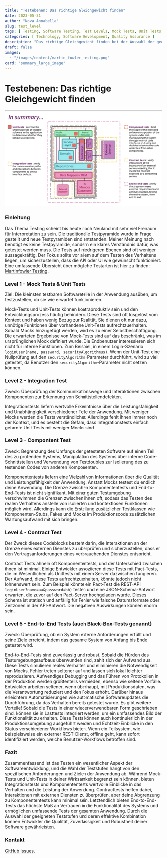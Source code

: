 ```yaml
---
title: "Testebenen: Das richtige Gleichgewicht finden"
date: 2023-05-31
author: "Nova Annabella"
slug: test_level
tags: [ Testing, Software Testing, Test Levels, Mock Tests, Unit Tests, Integration Tests, Component Tests, Contract Tests, End-to-End Tests ]
categories: [ Technology, Software Development, Quality Assurance ]
description: "Das richtige Gleichgewicht finden bei der Auswahl der geeigneten Testebenen für Softwaretests."
draft: false
images:
  - "/images/content/martin_fowler_testing.png"
card: "summary_large_image"
---
```


# Testebenen: Das richtige Gleichgewicht finden

[![testebenen](/images/content/martin_fowler_testing.png)](https://martinfowler.com/articles/microservice-testing/)

### Einleitung

Das Thema Testing scheint bis heute noch Neuland mit sehr viel Freiraum für Interpretation zu sein. Die traditionelle
Testpyramide wurde in Frage gestellt und neue Testpyramiden sind entstanden. Meiner Meinung nach benötigt es keine
Testpyramide, sondern ein klares Verständnis dafür, was getestet werden muss. Die Tests auf niedrigeren Ebenen sind oft
weniger aussagekräftig. Der Fokus sollte vor allem auf dem Testen des Verhaltens liegen, um sicherzustellen, dass die
API
oder UI wie gewünscht funktioniert. Eine umfassende Übersicht über mögliche Testarten ist hier zu finden:
[Martinfowler Testing](https://martinfowler.com/articles/microservice-testing/).

### Level 1 - Mock Tests & Unit Tests

Ziel: Die kleinsten testbaren Softwareteile in der Anwendung ausüben, um festzustellen, ob sie wie erwartet
funktionieren.

Mock-Tests und Unit-Tests können kontraproduktiv sein und den Entwicklungsprozess häufig behindern. Diese Tests sind oft
losgelöst vom Kontext und haben wenig Bezug zur Realität. Sie dienen oft nur dazu, unnötige Funktionen über vorhandene
Unit-Tests aufrechtzuerhalten. Sobald Mocks hinzugefügt werden, wird es zu einer Selbstbeschäftigung. Die erwarteten
Ergebnisse von Mock-Tests sind auf das beschränkt, was im ursprünglichen Mock definiert wurde. Die Endbenutzer
interessieren sich nicht für interne Funktionen. Zum Beispiel, in einem
Login-Szenario `loginUser(name, password, securityAlgorithmus)`. Wenn der Unit-Test eine Nullprüfung auf
den `securityAlgorithm`-Parameter durchführt, wird zu viel getestet, da Benutzer den `securityAlgorithm`-Parameter nicht
setzen können.

### Level 2 - Integration Test

Zweck: Überprüfung der Kommunikationswege und Interaktionen zwischen Komponenten zur Erkennung von
Schnittstellendefekten.

Integrationstests liefern wertvolle Erkenntnisse über die Leistungsfähigkeit und Unabhängigkeit verschiedener Teile der
Anwendung. Mit weniger Mocks werden die Tests verständlicher. Allerdings fehlt ihnen immer noch der Kontext, und es
besteht die Gefahr, dass Integrationstests einfach getarnte Unit Tests mit weniger Mocks sind.

### Level 3 - Compontent Test

Zweck: Begrenzung des Umfangs der getesteten Software auf einen Teil des zu prüfenden Systems, Manipulation des Systems
über interne Code-Schnittstellen und Verwendung von Testdoubles zur Isolierung des zu testenden Codes von anderen
Komponenten.

Komponententests liefern eine Vielzahl von Informationen über die Qualität und Leistungsfähigkeit der Anwendung. Anstatt
Mocks testest du endlich deine Anwendung. Die Grenze zwischen Komponententests und End-to-End-Tests ist nicht
signifikant. Mit einer guten Testumgebung verschwimmen die Grenzen zwischen ihnen oft, sodass das Testen des realen
Verhaltens anstelle von isolierten und kontextlosen Funktionen möglich wird. Allerdings kann die Erstellung zusätzlicher
Testklassen wie Komponenten-Stubs, Fakes und Mocks im Produktionscode zusätzlichen Wartungsaufwand mit sich bringen.

### Level 4 - Contract Test

Der Zweck dieses Codeblocks besteht darin, die Interaktionen an der Grenze eines externen Dienstes zu überprüfen und
sicherzustellen, dass er den Vertragsanforderungen eines verbrauchenden Dienstes entspricht.

Contract Tests ähneln oft Komponententests, und der Unterschied zwischen ihnen ist minimal. Einige Entwickler
assoziieren diese Tests mit Pact-Tests, die im Wesentlichen als Unittests mit einem Server dazwischen fungieren. Der
Aufwand, diese Tests aufrechtzuerhalten, könnte jedoch nicht lohnenswert sein. Zum Beispiel könnte ein Pact-Test die
REST-API `loginUser?name=aa&password=bb)` testen und eine JSON-Schema-Antwort erwarten, die zuvor auf den Pact-Server
hochgeladen wurde. Dieses Schema ist statisch und anfällig für Fehler wie falsche Datumsformate oder Zeitzonen in der
API-Antwort. Die negativen Auswirkungen können enorm sein.

### Level 5 - End-to-End Tests (auch Black-Box-Tests genannt)

Zweck: Überprüfung, ob ein System externe Anforderungen erfüllt und seine Ziele erreicht, indem das gesamte System von
Anfang bis Ende getestet wird.

End-to-End-Tests sind zuverlässig und robust. Sobald die Hürden des Testumgebungsaufbaus überwunden sind, zahlt sich der
Aufwand aus. Diese Tests simulieren reales Verhalten und eliminieren die Notwendigkeit von Mocks. Fehler treten seltener
auf und lassen sich lokal leichter reproduzieren. Aufwendiges Debugging und das Führen von Protokollen in der Produktion
werden größtenteils vermieden, ebenso wie seltene Vorfälle. Entwickler arbeiten seltener, wenn überhaupt, mit
Produktionsdaten, was die Verantwortung reduziert und den Fokus erhöht. Darüber hinaus erleichtern Automatisierungen wie
automatische Softwareupdates die Durchführung, da das Verhalten bereits getestet wurde. Es gibt weitere Vorteile! Sobald
die Tests in einer wiederverwendbaren Form geschrieben sind, können sie in Lasttests integriert werden, um ein
umfassendes Bild der Funktionalität zu erhalten. Diese Tests können auch kontinuierlich in der Produktionsumgebung
ausgeführt werden und Echtzeit-Einblicke in den Status verschiedener Workflows bieten. Wenn ein Teilsystem, wie
beispielsweise ein externer REST-Dienst, offline geht, kann sofort identifiziert werden, welche Benutzer-Workflows
betroffen sind.

### Fazit

Zusammenfassend ist das Testen ein wesentlicher Aspekt der Softwareentwicklung, und die Wahl der Teststufen hängt von
den spezifischen Anforderungen und Zielen der Anwendung ab. Während Mock-Tests und Unit-Tests in deiner Wirksamkeit
begrenzt sein können, bieten Integrationstests und Komponententests wertvolle Einblicke in das Verhalten und die
Leistung der Anwendung. Contracttests helfen dabei, Interaktionen mit externen Diensten zu überprüfen, aber deine
Abgrenzung zu Komponententests kann minimal sein. Letztendlich bieten End-to-End-Tests das höchste Maß an Vertrauen in
die Funktionalität des Systems und ermöglichen umfassende Tests der gesamten Anwendung. Durch die Auswahl der geeigneten
Teststufen und deren effektive Kombination können Entwickler die Qualität, Zuverlässigkeit und Robustheit deiner
Software gewährleisten.

### Kontakt

[GitHub Issues](https://github.com/NovaAnnabella/the_unspoken/issues/new/choose).
